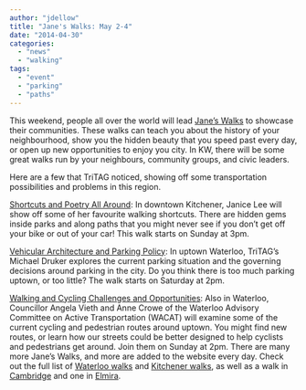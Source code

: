 ```yaml
---
author: "jdellow"
title: "Jane's Walks: May 2-4"
date: "2014-04-30"
categories: 
  - "news"
  - "walking"
tags: 
  - "event"
  - "parking"
  - "paths"
---
```


This weekend, people all over the world will lead [Jane’s Walks](https://www.janeswalk.org/) to showcase their communities. These walks can teach you about the history of your neighbourhood, show you the hidden beauty that you speed past every day, or open up new opportunities to enjoy you city. In KW, there will be some great walks run by your neighbours, community groups, and civic leaders.

Here are a few that TriTAG noticed, showing off some transportation possibilities and problems in this region.

[Shortcuts and Poetry All Around](https://www.janeswalk.org/canada/kitchener/shortcuts-and-poetry-all-around/): In downtown Kitchener, Janice Lee will show off some of her favourite walking shortcuts. There are hidden gems inside parks and along paths that you might never see if you don’t get off your bike or out of your car! This walk starts on Sunday at 3pm.  

[Vehicular Architecture and Parking Policy](https://www.janeswalk.org/canada/waterloo/vehicular-architecture-and-parking-policy-uptown-waterloo/): In uptown Waterloo, TriTAG’s Michael Druker explores the current parking situation and the governing decisions around parking in the city. Do you think there is too much parking uptown, or too little? The walk starts on Saturday at 2pm.  

[Walking and Cycling Challenges and Opportunities](https://www.janeswalk.org/canada/waterloo/wacat-walk-waterloo-advisory-committee-active-transportation/): Also in Waterloo, Councillor Angela Vieth and Anne Crowe of the Waterloo Advisory Committee on Active Transportation (WACAT) will examine some of the current cycling and pedestrian routes around uptown. You might find new routes, or learn how our streets could be better designed to help cyclists and pedestrians get around. Join them on Sunday at 2pm. There are many more Jane’s Walks, and more are added to the website every day. Check out the full list of [Waterloo walks](https://www.janeswalk.org/canada/waterloo/) and [Kitchener walks](https://www.janeswalk.org/canada/kitchener), as well as a walk in [Cambridge](https://www.janeswalk.org/canada/cambridge) and one in [Elmira](https://www.janeswalk.org/canada/elmira).
